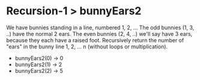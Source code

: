 # Recursion-1 > bunnyEars2

We have bunnies standing in a line, numbered 1, 2, ... The odd bunnies (1, 3, ..) have the normal 2 ears. The even bunnies (2, 4, ..) we'll say have 3 ears, because they each have a raised foot. Recursively return the number of "ears" in the bunny line 1, 2, ... n (without loops or multiplication).

- bunnyEars2(0) → 0
- bunnyEars2(1) → 2
- bunnyEars2(2) → 5